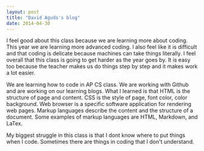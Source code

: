 ```yaml
---
layout: post
title: "David Agudo's blog"
date: 2014-04-30
---
```


I feel good about this class because we are learning more about coding. This year we are learning more advanced coding. I also feel like it is difficult and that coding is delicate because machines can take things literally. I feel overall that this class is going to get harder as the year goes by. It is easy too because the teacher makes us do things step by step and it makes work a lot easier. 

We are learning how to code in AP CS class. We are working with Github and are working on our learning blogs. What I learned is that HTML is the structure of page and content. CSS is the style of page, font color, color background. Web browser is a specific software application for rendering web pages. Markup languages describe the content and the structure of a document. Some examples of markup languages are HTML, Markdown, and LaTex. 

My biggest struggle in this class is that I dont know where to put things when I code. Sometimes there are things in coding that I don't understand. 
